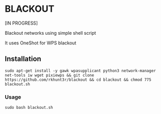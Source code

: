 # BLACKOUT

[IN PROGRESS]

Blackout networks using simple shell script

It uses OneShot for WPS blackout

## Installation

`sudo apt-get install -y gawk wpasupplicant python3 network-manager net-tools iw wget pixiewps && git clone https://github.com/rkhunt3r/blackout && cd blackout && chmod 775 blackout.sh`

### Usage
`sudo bash blackout.sh`
